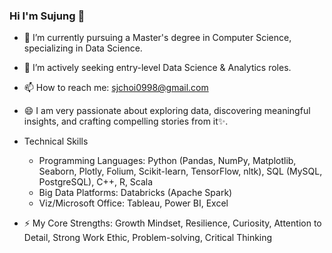 ### Hi I'm Sujung 👋

- 🔭 I’m currently pursuing a Master's degree in Computer Science, specializing in Data Science. 
- 🌱 I’m actively seeking entry-level Data Science & Analytics roles.
- 📫 How to reach me: sjchoi0998@gmail.com
- 😄 I am very passionate about exploring data, discovering meaningful insights, and crafting compelling stories from it✨.

- Technical Skills
  * Programming Languages: Python (Pandas, NumPy, Matplotlib, Seaborn, Plotly, Folium, Scikit-learn, TensorFlow, nltk), SQL (MySQL, PostgreSQL), C++, R, Scala
  * Big Data Platforms: Databricks (Apache Spark)
  * Viz/Microsoft Office: Tableau, Power BI, Excel

- ⚡ My Core Strengths: Growth Mindset, Resilience, Curiosity, Attention to Detail, Strong Work Ethic, Problem-solving, Critical Thinking

